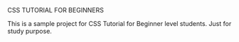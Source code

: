 CSS TUTORIAL FOR BEGINNERS

This is a sample project for CSS Tutorial for Beginner level students. Just for study purpose.
